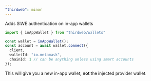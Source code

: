 ```yaml
---
"thirdweb": minor
---
```


Adds SIWE authentication on in-app wallets

```ts
import { inAppWallet } from "thirdweb/wallets"

const wallet = inAppWallet();
const account = await wallet.connect({
  client,
  walletId: "io.metamask",
  chainId: 1 // can be anything unless using smart accounts
});
```

This will give you a new in-app wallet, **not** the injected provider wallet.

